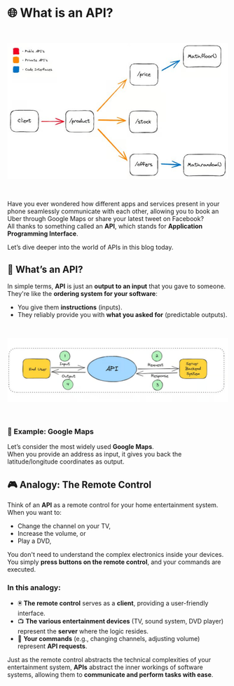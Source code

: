 # 🌐 What is an API?

<br>

![API Illustration](/images/api/api-1.jpg)

<br>

Have you ever wondered how different apps and services present in your phone seamlessly communicate with each other, allowing you to book an Uber through Google Maps or share your latest tweet on Facebook?  
All thanks to something called an **API**, which stands for **Application Programming Interface**.  

Let’s dive deeper into the world of APIs in this blog today.

## 🤔 What’s an API?

In simple terms, **API** is just an **output to an input** that you gave to someone.  
They're like the **ordering system for your software**:  
- You give them **instructions** (inputs).  
- They reliably provide you with **what you asked for** (predictable outputs).  

<br>

![API Workflow](/images/api/api-2.jpg)

<br>

### 📍 Example: Google Maps

Let’s consider the most widely used **Google Maps**.  
When you provide an address as input, it gives you back the latitude/longitude coordinates as output.  

## 🎮 Analogy: The Remote Control  

Think of an **API** as a remote control for your home entertainment system.  
When you want to:  
- Change the channel on your TV,  
- Increase the volume, or  
- Play a DVD,  

You don't need to understand the complex electronics inside your devices.  
You simply **press buttons on the remote control**, and your commands are executed.

### In this analogy:
- 🖲️ **The remote control** serves as a **client**, providing a user-friendly interface.  
- 📺 **The various entertainment devices** (TV, sound system, DVD player) represent the **server** where the logic resides.  
- 🔄 **Your commands** (e.g., changing channels, adjusting volume) represent **API requests**.  

Just as the remote control abstracts the technical complexities of your entertainment system, **APIs** abstract the inner workings of software systems, allowing them to **communicate and perform tasks with ease**.